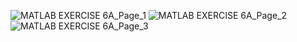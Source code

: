 ![MATLAB EXERCISE 6A_Page_1](https://user-images.githubusercontent.com/77440902/139363689-7ada29c4-995c-4b52-bf48-ef6e13156a89.jpg)
![MATLAB EXERCISE 6A_Page_2](https://user-images.githubusercontent.com/77440902/139363698-caf95983-5821-4054-853b-2792b74c712e.jpg)
![MATLAB EXERCISE 6A_Page_3](https://user-images.githubusercontent.com/77440902/139363701-595449f8-d3bc-479d-8070-4b58275eb5f3.jpg)
